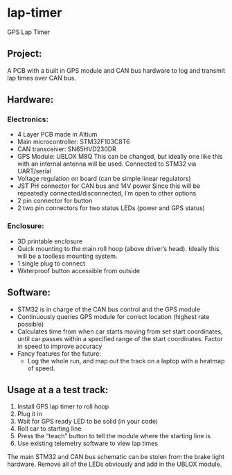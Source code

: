 # lap-timer
GPS Lap Timer

## Project: 

A PCB with a built in GPS module and CAN bus hardware to log and transmit lap times over CAN bus. 

## Hardware: 

### Electronics: 

- 4 Layer PCB made in Altium 
- Main microcontroller: STM32F103C8T6
- CAN transceiver: SN65HVD230DR
- GPS Module: UBLOX M8Q
  This can be changed, but ideally one like this with an internal antenna will be used. 
  Connected to STM32 via UART/serial
- Voltage regulation on board (can be simple linear regulators)
- JST PH connector for CAN bus and 14V power
  Since this will be repeatedly connected/disconnected, I’m open to other options
- 2 pin connector for button
- 2 two pin connectors for two status LEDs (power and GPS status)	


### Enclosure:

- 3D printable enclosure 
- Quick mounting to the main roll hoop (above driver’s head). Ideally this will be a toolless mounting system. 
- 1 single plug to connect
- Waterproof button accessible from outside

## Software: 

- STM32 is in charge of the CAN bus control and the GPS module
- Continuously queries GPS module for correct location (highest rate possible)
- Calculates time from when car starts moving from set start coordinates, until car passes within a specified 
  range of the start coordinates. Factor in speed to  improve accuracy 
- Fancy features for the future:
  - Log the whole run, and map out the track on a laptop with a heatmap of speed. 

## Usage at a a test track: 

1. Install GPS lap timer to roll hoop
2. Plug it in
3. Wait for GPS ready LED to be solid (in your code)
4. Roll car to starting line
5. Press the “teach” button to tell the module where the starting line is. 
6. Use existing telemetry software to view lap times

The main STM32 and CAN bus schematic can be stolen from the brake light hardware. Remove all of the LEDs obviously and add in the UBLOX module. 
